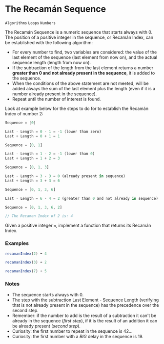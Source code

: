 # The Recamán Sequence

`Algorithms` `Loops` `Numbers`

The Recamán Sequence is a numeric sequence that starts always with 0\. The position of a positive integer in the sequence, or Recamán Index, can be established with the following algorithm:

- For every number to find, two variables are considered: the value of the last element of the sequence (last element from now on), and the actual sequence length (length from now on).
- If the subtraction of the length from the last element returns a number **greater than 0 and not already present in the sequence**, it is added to the sequence.
- When the conditions of the above statement are not meeted, will be added always the sum of the last element plus the length (even if it is a number already present in the sequence).
- Repeat until the number of interest is found.

Look at example below for the steps to do for to establish the Recamán Index of number 2:

```js
Sequence = [0]

Last - Length = 0 - 1 = -1 (lower than zero)
Last + Length = 0 + 1 = 1

Sequence = [0, 1]

Last - Length = 1 - 2 = -1 (lower than 0)
Last + Length = 1 + 2 = 3

Sequence = [0, 1, 3]

Last - Length = 3 - 3 = 0 (already present in sequence)
Last + Length = 3 + 3 = 6

Sequence = [0, 1, 3, 6]

Last - Length = 6 - 4 = 2 (greater than 0 and not already in sequence)

Sequence = [0, 1, 3, 6, 2]

// The Recaman Index of 2 is: 4
```

Given a positive integer `n`, implement a function that returns its Recamán Index.

### Examples

```js
recamanIndex(2) ➞ 4

recamanIndex(3) ➞ 2

recamanIndex(7) ➞ 5
```

### Notes

- The sequence starts always with 0.
- The step with the subtraction Last Element - Sequence Length (verifying that is not already present in the sequence) has the precedence over the second step.
- Remember: if the number to add is the result of a subtraction it can't be already in the sequence (_first step_), if it is the result of an addition it can be already present (_second step_).
- Curiosity: the first number to repeat in the sequence is 42...
- Curiosity: the first number with a _BIG_ delay in the sequence is 19.
